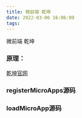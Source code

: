 ```yaml
---
title: 微前端 乾坤
date: 2022-03-06 16:06:09
tags:
---
```


微前端 乾坤 

### 原理：
[乾坤官网](https://qiankun.umijs.org/zh/guide/getting-started)

### registerMicroApps源码  
### loadMicroApp源码
